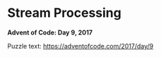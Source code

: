 # Stream Processing

**Advent of Code: Day 9, 2017**

Puzzle text: <https://adventofcode.com/2017/day/9>

